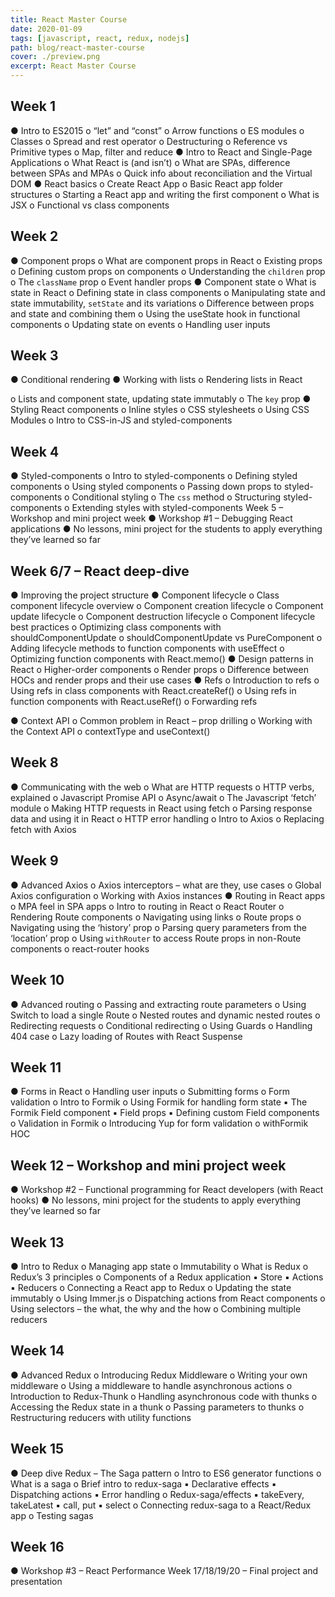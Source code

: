 ```yaml
---
title: React Master Course
date: 2020-01-09
tags: [javascript, react, redux, nodejs]
path: blog/react-master-course
cover: ./preview.png
excerpt: React Master Course
---
```


## Week 1

● Intro to ES2015
o “let” and “const”
o Arrow functions
o ES modules
o Classes
o Spread and rest operator
o Destructuring
o Reference vs Primitive types
o Map, filter and reduce
● Intro to React and Single-Page Applications
o What React is (and isn’t)
o What are SPAs, difference between SPAs and MPAs
o Quick info about reconciliation and the Virtual DOM
● React basics
o Create React App
o Basic React app folder structures
o Starting a React app and writing the first component
o What is JSX
o Functional vs class components

## Week 2

● Component props
o What are component props in React
o Existing props
o Defining custom props on components
o Understanding the `children` prop
o The `className` prop
o Event handler props
● Component state
o What is state in React
o Defining state in class components
o Manipulating state and state immutability, `setState` and its variations
o Difference between props and state and combining them
o Using the useState hook in functional components
o Updating state on events
o Handling user inputs

## Week 3

● Conditional rendering
● Working with lists
o Rendering lists in React

o Lists and component state, updating state immutably
o The `key` prop
● Styling React components
o Inline styles
o CSS stylesheets
o Using CSS Modules
o Intro to CSS-in-JS and styled-components

## Week 4

● Styled-components
o Intro to styled-components
o Defining styled components
o Using styled components
o Passing down props to styled-components
o Conditional styling
o The `css` method
o Structuring styled-components
o Extending styles with styled-components
Week 5 – Workshop and mini project week
● Workshop #1 – Debugging React applications
● No lessons, mini project for the students to apply everything they’ve learned so
far

## Week 6/7 – React deep-dive

● Improving the project structure
● Component lifecycle
o Class component lifecycle overview
o Component creation lifecycle
o Component update lifecycle
o Component destruction lifecycle
o Component lifecycle best practices
o Optimizing class components with shouldComponentUpdate
o shouldComponentUpdate vs PureComponent
o Adding lifecycle methods to function components with useEffect
o Optimizing function components with React.memo()
● Design patterns in React
o Higher-order components
o Render props
o Difference between HOCs and render props and their use cases
● Refs
o Introduction to refs
o Using refs in class components with React.createRef()
o Using refs in function components with React.useRef()
o Forwarding refs

● Context API
o Common problem in React – prop drilling
o Working with the Context API
o contextType and useContext()

## Week 8

● Communicating with the web
o What are HTTP requests
o HTTP verbs, explained
o Javascript Promise API
o Async/await
o The Javascript ‘fetch’ module
o Making HTTP requests in React using fetch
o Parsing response data and using it in React
o HTTP error handling
o Intro to Axios
o Replacing fetch with Axios

## Week 9

● Advanced Axios
o Axios interceptors – what are they, use cases
o Global Axios configuration
o Working with Axios instances
● Routing in React apps
o MPA feel in SPA apps
o Intro to routing in React
o React Router
o Rendering Route components
o Navigating using links
o Route props
o Navigating using the ‘history’ prop
o Parsing query parameters from the ‘location’ prop
o Using `withRouter` to access Route props in non-Route components
o react-router hooks

## Week 10

● Advanced routing
o Passing and extracting route parameters
o Using Switch to load a single Route
o Nested routes and dynamic nested routes
o Redirecting requests
o Conditional redirecting
o Using Guards
o Handling 404 case
o Lazy loading of Routes with React Suspense

## Week 11

● Forms in React
o Handling user inputs
o Submitting forms
o Form validation
o Intro to Formik
o Using Formik for handling form state
▪ The Formik Field component
▪ Field props
▪ Defining custom Field components
o Validation in Formik
o Introducing Yup for form validation
o withFormik HOC

## Week 12 – Workshop and mini project week

● Workshop #2 – Functional programming for React developers (with React hooks)
● No lessons, mini project for the students to apply everything they’ve learned so far

## Week 13

● Intro to Redux
o Managing app state
o Immutability
o What is Redux
o Redux’s 3 principles
o Components of a Redux application
▪ Store
▪ Actions
▪ Reducers
o Connecting a React app to Redux
o Updating the state immutably
o Using Immer.js
o Dispatching actions from React components
o Using selectors – the what, the why and the how
o Combining multiple reducers

## Week 14

● Advanced Redux
o Introducing Redux Middleware
o Writing your own middleware
o Using a middleware to handle asynchronous actions
o Introduction to Redux-Thunk
o Handling asynchronous code with thunks
o Accessing the Redux state in a thunk
o Passing parameters to thunks
o Restructuring reducers with utility functions

## Week 15

● Deep dive Redux – The Saga pattern
o Intro to ES6 generator functions
o What is a saga
o Brief intro to redux-saga
▪ Declarative effects
▪ Dispatching actions
▪ Error handling
o Redux-saga/effects
▪ takeEvery, takeLatest
▪ call, put
▪ select
o Connecting redux-saga to a React/Redux app
o Testing sagas

## Week 16

● Workshop #3 – React Performance
Week 17/18/19/20 – Final project and presentation
